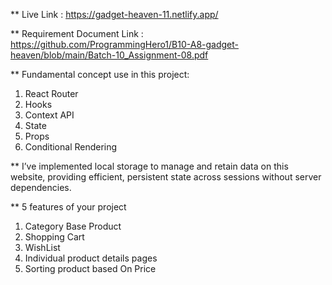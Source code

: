 ** Live Link : https://gadget-heaven-11.netlify.app/

** Requirement Document Link : https://github.com/ProgrammingHero1/B10-A8-gadget-heaven/blob/main/Batch-10_Assignment-08.pdf

** Fundamental concept use in this project:
1. React Router
2. Hooks
3. Context API
4. State
5. Props
6. Conditional Rendering


** I’ve implemented local storage to manage and retain data on this website, providing efficient, persistent state across sessions without server dependencies.

** 5 features of your project
1. Category Base Product 
2. Shopping Cart
3. WishList
4. Individual product details pages
5. Sorting product based On Price
